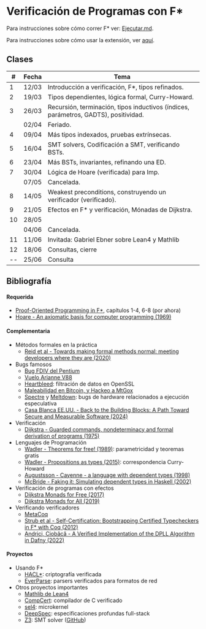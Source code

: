 # Verificación de Programas con F\*

Para instrucciones sobre cómo correr F* ver: [Ejecutar.md](./Ejecutar.md).

Para instrucciones sobre cómo usar la extensión, ver [aquí](https://github.com/FStarLang/fstar-vscode-assistant?tab=readme-ov-file#basic-navigation).

## Clases

| # |  Fecha | Tema                        |
|---|--------|-----------------------------|
|  1 | 12/03 | Introducción a verificación, F*, tipos refinados.
|  2 | 19/03 | Tipos dependientes, lógica formal, Curry-Howard.
|  3 | 26/03 | Recursión, terminación, tipos inductivos (índices, parámetros, GADTS), positividad.
|    | 02/04 | Feriado.
|  4 | 09/04 | Más tipos indexados, pruebas extrínsecas.
|  5 | 16/04 | SMT solvers, Codificación a SMT, verificando BSTs.
|  6 | 23/04 | Más BSTs, invariantes, refinando una ED.
|  7 | 30/04 | Lógica de Hoare (verificada) para Imp.
|    | 07/05 | Cancelada.
|  8 | 14/05 | Weakest preconditions, construyendo un verificador (verificado).
|  9 | 21/05 | Efectos en F\* y verificación, Mónadas de Dijkstra.
| 10 | 28/05 |
|    | 04/06 | Cancelada.
| 11 | 11/06 | Invitada: Gabriel Ebner sobre Lean4 y Mathlib
| 12 | 18/06 | Consultas, cierre
| -- | 25/06 | Consulta

## Bibliografía

#### Requerida

- [Proof-Oriented Programming in F\*](https://fstar-lang.org/tutorial/proof-oriented-programming-in-fstar.pdf), capítulos 1-4, 6-8 (por ahora)
- [Hoare - An axiomatic basis for computer programming (1969)](https://dl.acm.org/doi/10.1145/363235.363259)

#### Complementaria

- Métodos formales en la práctica
  - [Reid et al - Towards making formal methods normal: meeting developers where they are (2020)](https://arxiv.org/abs/2010.16345)
- Bugs famosos
  - [Bug FDIV del Pentium](https://en.wikipedia.org/wiki/Pentium_FDIV_bug)
  - [Vuelo Arianne V88](https://en.wikipedia.org/wiki/Ariane_flight_V88)
  - [Heartbleed](https://heartbleed.com/): filtración de datos en OpenSSL
  - [Maleabilidad en Bitcoin, y Hackeo a MtGox](https://arxiv.org/abs/1403.6676)
  - [Spectre](https://spectreattack.com/spectre.pdf)
     y [Meltdown](https://meltdownattack.com/meltdown.pdf): bugs de hardware relacionados a ejecución especulativa
  - [Casa Blanca EE.UU. - Back to the Building Blocks: A Path Toward Secure and Measurable Software (2024)](https://www.whitehouse.gov/wp-content/uploads/2024/02/Final-ONCD-Technical-Report.pdf)
- Verificación
  - [Dijkstra - Guarded commands, nondeterminacy and formal derivation of programs (1975)](https://dl.acm.org/doi/10.1145/360933.360975)
- Lenguajes de Programación
  - [Wadler - Theorems for free! (1989)](https://www2.cs.sfu.ca/CourseCentral/831/burton/Notes/July14/free.pdf): parametricidad y teoremas gratis
  - [Wadler - Propositions as types (2015)](https://www.youtube.com/watch?v=IOiZatlZtGU): correspondencia Curry-Howard
  - [Augustsson - Cayenne - a language with dependent types (1998)](https://dl.acm.org/doi/pdf/10.1145/289423.289451)
  - [McBride - Faking it: Simulating dependent types in Haskell (2002)](https://www.cambridge.org/core/journals/journal-of-functional-programming/article/faking-it-simulating-dependent-types-in-haskell/A904B84CA962F2D75578445B703F199A)
- Verificación de programas con efectos
  - [Dijkstra Monads for Free (2017)](https://arxiv.org/abs/1608.06499)
  - [Dijkstra Monads for All (2019)](https://arxiv.org/abs/1903.01237)
- Verificando verificadores
  - [MetaCoq](https://metacoq.github.io/)
  - [Strub et al - Self-Certification: Bootstrapping Certified Typecheckers in F* with Coq (2012)](https://www.microsoft.com/en-us/research/publication/self-certification-bootstrapping-certified-typecheckers-in-f-with-coq/)
  - [Andrici, Ciobâcă - A Verified Implementation of the DPLL Algorithm in Dafny (2022)](https://www.mdpi.com/2227-7390/10/13/2264)

#### Proyectos

- Usando F\*
  - [HACL\*](https://github.com/hacl-star/hacl-star): criptografía verificada
  - [EverParse](https://www.microsoft.com/en-us/research/blog/everparse-hardening-critical-attack-surfaces-with-formally-proven-message-parsers/): parsers verificados para formatos de red
- Otros proyectos importantes
  - [Mathlib de Lean4](https://github.com/leanprover-community/mathlib4)
  - [CompCert](https://compcert.org/): compilador de C verificado
  - [sel4](https://sel4.systems/): microkernel
  - [DeepSpec](https://deepspec.org/main): especificaciones profundas full-stack
  - [Z3](https://www.microsoft.com/en-us/research/project/z3-3/): SMT solver ([GitHub](https://github.com/z3prover/z3))
